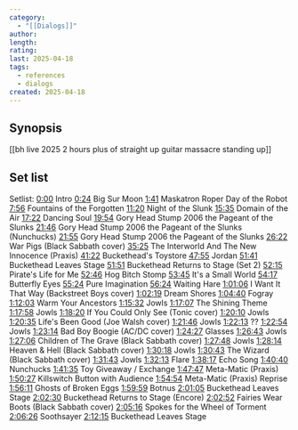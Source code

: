 ```yaml
---
category:
  - "[[Dialogs]]"
author: 
length: 
rating: 
last: 2025-04-18
tags:
  - references
  - dialogs
created: 2025-04-18
---
```

## Synopsis

[[bh live 2025 2 hours plus of straight up guitar massacre standing up]]

## Set list

Setlist: [0:00](https://www.youtube.com/watch?v=9cgeNX7LzGA) Intro [0:24](https://www.youtube.com/watch?v=9cgeNX7LzGA&t=24s) Big Sur Moon [1:41](https://www.youtube.com/watch?v=9cgeNX7LzGA&t=101s) Maskatron Roper Day of the Robot [7:56](https://www.youtube.com/watch?v=9cgeNX7LzGA&t=476s) Fountains of the Forgotten [11:20](https://www.youtube.com/watch?v=9cgeNX7LzGA&t=680s) Night of the Slunk [15:35](https://www.youtube.com/watch?v=9cgeNX7LzGA&t=935s) Domain of the Air [17:22](https://www.youtube.com/watch?v=9cgeNX7LzGA&t=1042s) Dancing Soul [19:54](https://www.youtube.com/watch?v=9cgeNX7LzGA&t=1194s) Gory Head Stump 2006 the Pageant of the Slunks [21:46](https://www.youtube.com/watch?v=9cgeNX7LzGA&t=1306s) Gory Head Stump 2006 the Pageant of the Slunks (Nunchucks) [21:55](https://www.youtube.com/watch?v=9cgeNX7LzGA&t=1315s) Gory Head Stump 2006 the Pageant of the Slunks [26:22](https://www.youtube.com/watch?v=9cgeNX7LzGA&t=1582s) War Pigs (Black Sabbath cover) [35:25](https://www.youtube.com/watch?v=9cgeNX7LzGA&t=2125s) The Interworld And The New Innocence (Praxis) [41:22](https://www.youtube.com/watch?v=9cgeNX7LzGA&t=2482s) Buckethead's Toystore [47:55](https://www.youtube.com/watch?v=9cgeNX7LzGA&t=2875s) Jordan [51:41](https://www.youtube.com/watch?v=9cgeNX7LzGA&t=3101s) Buckethead Leaves Stage [51:51](https://www.youtube.com/watch?v=9cgeNX7LzGA&t=3111s) Buckethead Returns to Stage (Set 2) [52:15](https://www.youtube.com/watch?v=9cgeNX7LzGA&t=3135s) Pirate's Life for Me [52:46](https://www.youtube.com/watch?v=9cgeNX7LzGA&t=3166s) Hog Bitch Stomp [53:45](https://www.youtube.com/watch?v=9cgeNX7LzGA&t=3225s) It's a Small World [54:17](https://www.youtube.com/watch?v=9cgeNX7LzGA&t=3257s) Butterfly Eyes [55:24](https://www.youtube.com/watch?v=9cgeNX7LzGA&t=3324s) Pure Imagination [56:24](https://www.youtube.com/watch?v=9cgeNX7LzGA&t=3384s) Waiting Hare [1:01:06](https://www.youtube.com/watch?v=9cgeNX7LzGA&t=3666s) I Want It That Way (Backstreet Boys cover) [1:02:19](https://www.youtube.com/watch?v=9cgeNX7LzGA&t=3739s) Dream Shores [1:04:40](https://www.youtube.com/watch?v=9cgeNX7LzGA&t=3880s) Fogray [1:12:03](https://www.youtube.com/watch?v=9cgeNX7LzGA&t=4323s) Warm Your Ancestors [1:15:32](https://www.youtube.com/watch?v=9cgeNX7LzGA&t=4532s) Jowls [1:17:07](https://www.youtube.com/watch?v=9cgeNX7LzGA&t=4627s) The Shining Theme [1:17:58](https://www.youtube.com/watch?v=9cgeNX7LzGA&t=4678s) Jowls [1:18:20](https://www.youtube.com/watch?v=9cgeNX7LzGA&t=4700s) If You Could Only See (Tonic cover) [1:20:10](https://www.youtube.com/watch?v=9cgeNX7LzGA&t=4810s) Jowls [1:20:35](https://www.youtube.com/watch?v=9cgeNX7LzGA&t=4835s) Life's Been Good (Joe Walsh cover) [1:21:46](https://www.youtube.com/watch?v=9cgeNX7LzGA&t=4906s) Jowls [1:22:13](https://www.youtube.com/watch?v=9cgeNX7LzGA&t=4933s) ?? [1:22:54](https://www.youtube.com/watch?v=9cgeNX7LzGA&t=4974s) Jowls [1:23:14](https://www.youtube.com/watch?v=9cgeNX7LzGA&t=4994s) Bad Boy Boogie (AC/DC cover) [1:24:27](https://www.youtube.com/watch?v=9cgeNX7LzGA&t=5067s) Glasses [1:26:43](https://www.youtube.com/watch?v=9cgeNX7LzGA&t=5203s) Jowls [1:27:06](https://www.youtube.com/watch?v=9cgeNX7LzGA&t=5226s) Children of The Grave (Black Sabbath cover) [1:27:48](https://www.youtube.com/watch?v=9cgeNX7LzGA&t=5268s) Jowls [1:28:14](https://www.youtube.com/watch?v=9cgeNX7LzGA&t=5294s) Heaven & Hell (Black Sabbath cover) [1:30:18](https://www.youtube.com/watch?v=9cgeNX7LzGA&t=5418s) Jowls [1:30:43](https://www.youtube.com/watch?v=9cgeNX7LzGA&t=5443s) The Wizard (Black Sabbath cover) [1:31:43](https://www.youtube.com/watch?v=9cgeNX7LzGA&t=5503s) Jowls [1:32:13](https://www.youtube.com/watch?v=9cgeNX7LzGA&t=5533s) Flare [1:38:17](https://www.youtube.com/watch?v=9cgeNX7LzGA&t=5897s) Echo Song [1:40:40](https://www.youtube.com/watch?v=9cgeNX7LzGA&t=6040s) Nunchucks [1:41:35](https://www.youtube.com/watch?v=9cgeNX7LzGA&t=6095s) Toy Giveaway / Exchange [1:47:47](https://www.youtube.com/watch?v=9cgeNX7LzGA&t=6467s) Meta-Matic (Praxis) [1:50:27](https://www.youtube.com/watch?v=9cgeNX7LzGA&t=6627s) Killswitch Button with Audience [1:54:54](https://www.youtube.com/watch?v=9cgeNX7LzGA&t=6894s) Meta-Matic (Praxis) Reprise [1:56:11](https://www.youtube.com/watch?v=9cgeNX7LzGA&t=6971s) Ghosts of Broken Eggs [1:59:59](https://www.youtube.com/watch?v=9cgeNX7LzGA&t=7199s) Botnus [2:01:05](https://www.youtube.com/watch?v=9cgeNX7LzGA&t=7265s) Buckethead Leaves Stage [2:02:30](https://www.youtube.com/watch?v=9cgeNX7LzGA&t=7350s) Buckethead Returns to Stage (Encore) [2:02:52](https://www.youtube.com/watch?v=9cgeNX7LzGA&t=7372s) Fairies Wear Boots (Black Sabbath cover) [2:05:16](https://www.youtube.com/watch?v=9cgeNX7LzGA&t=7516s) Spokes for the Wheel of Torment [2:06:26](https://www.youtube.com/watch?v=9cgeNX7LzGA&t=7586s) Soothsayer [2:12:15](https://www.youtube.com/watch?v=9cgeNX7LzGA&t=7935s) Buckethead Leaves Stage